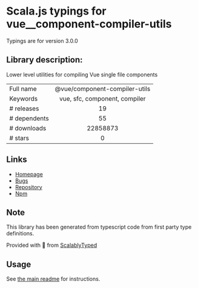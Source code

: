 
# Scala.js typings for vue__component-compiler-utils

Typings are for version 3.0.0

## Library description:
Lower level utilities for compiling Vue single file components

|                    |                 |
| ------------------ | :-------------: |
| Full name          | @vue/component-compiler-utils |
| Keywords           | vue, sfc, component, compiler |
| # releases         | 19 |
| # dependents       | 55 |
| # downloads        | 22858873 |
| # stars            | 0 |

## Links
- [Homepage](https://github.com/vuejs/component-compiler-utils#readme)
- [Bugs](https://github.com/vuejs/component-compiler-utils/issues)
- [Repository](https://github.com/vuejs/component-compiler-utils)
- [Npm](https://www.npmjs.com/package/%40vue%2Fcomponent-compiler-utils)
    


## Note
This library has been generated from typescript code from first party type definitions.

Provided with :purple_heart: from [ScalablyTyped](https://github.com/oyvindberg/ScalablyTyped)

## Usage
See [the main readme](../../readme.md) for instructions.


